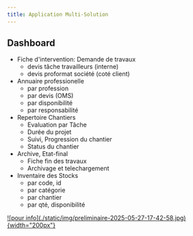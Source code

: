 ```yaml
---
title: Application Multi-Solution
---
```

<main>

<article>

# Dashboard

- Fiche d'intervention: Demande de travaux
  * devis tâche travailleurs (interne)
  * devis proformat société (coté client)
- Annuaire professionelle
  * par profession
  * par devis (OMS)
  * par disponibilité
  * par responsabilité
- Repertoire Chantiers
  * Evaluation par Tâche
  * Durée du projet
  * Suivi, Progression du chantier
  * Status du chantier
- Archive, Etat-final
  * Fiche fin des travaux
  * Archivage et telechargement
- Inventaire des Stocks
  * par code, id
  * par catégorie
  * par chantier
  * par qté, disponibilité
</article>
<section style="float:left;">
<a href="./static/img/preliminaire-2025-05-27-17-42-58.jpg">
<aside>
![pour info](./static/img/preliminaire-2025-05-27-17-42-58.jpg){width="200px"}
</aside>
</a>
</section>

</main>
